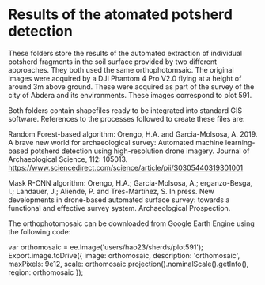 # Results of the atomated potsherd detection
These folders store the results of the automated extraction of individual potsherd fragments in the soil surface provided by two different approaches. They both used the same orthophotomsaic. The original images were acquired by a DJI Phantom 4 Pro V2.0 flying at a height of around 3m above ground. These were acquired as part of the survey of the city of Abdera and its environments. These images correspond to plot 591.

Both folders contain shapefiles ready to be integrated into standard GIS software. References to the processes followed to create these files are:

Random Forest-based algorithm:
Orengo, H.A. and Garcia-Molsosa, A. 2019. A brave new world for archaeological survey: Automated machine learning-based potsherd detection using high-resolution drone imagery. Journal of Archaeological Science, 112: 105013.
https://www.sciencedirect.com/science/article/pii/S0305440319301001

Mask R-CNN algorithm:
Orengo, H.A.; Garcia-Molsosa, A.; erganzo-Besga, I.; Landauer, J.; Aliende, P. and Tres-Martínez, S. In press. New developments in drone-based automated surface survey: towards a functional and effective survey system. Archaeological Prospection.


The orthophotomosaic can be downloaded from Google Earth Engine using the following code:

var orthomosaic = ee.Image('users/hao23/sherds/plot591');
Export.image.toDrive({
  image: orthomosaic,
  description: 'orthomosaic',
  maxPixels: 9e12,
  scale: orthomosaic.projection().nominalScale().getInfo(),
  region: orthomosaic
});
